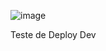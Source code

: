 ![image](https://github.com/user-attachments/assets/e0a1405f-558c-4354-818d-487266695a6b)

Teste de Deploy Dev
